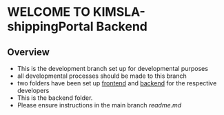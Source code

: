 # WELCOME TO KIMSLA-shippingPortal Backend

## Overview

- This is the development branch set up for developmental purposes
- all developmental processes should be made to this branch
- two folders have been set up [frontend](/frontEnd) and [backend](/backEnd) for the respective developers
- This is the backend folder.
- Please ensure instructions in the main branch *readme.md*